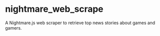 # nightmare_web_scrape
A Nightmare.js web scraper to retrieve top news stories about games and gamers.
